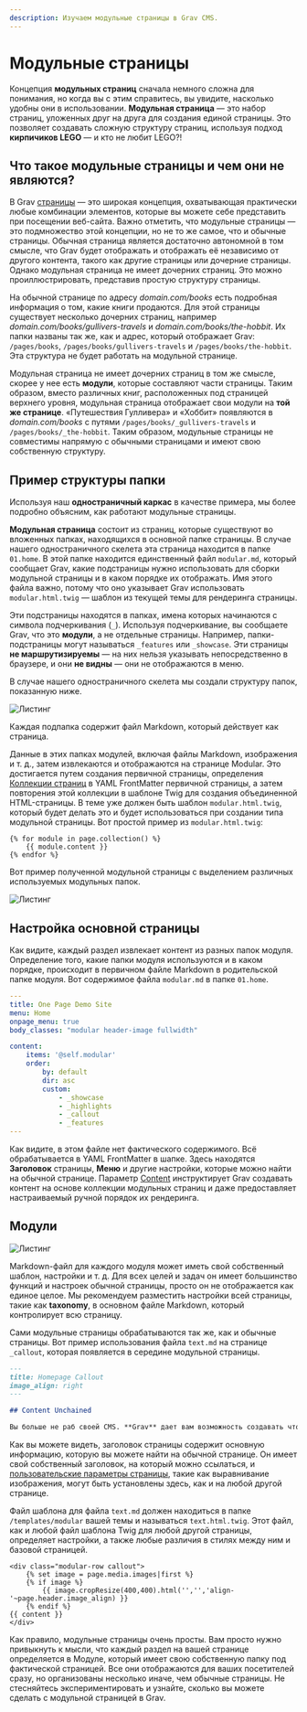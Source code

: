 ```yaml
---
description: Изучаем модульные страницы в Grav CMS.
---
```


# Модульные страницы

Концепция **модульных страниц** сначала немного сложна для понимания, но когда вы с этим справитесь, вы увидите, насколько удобны они в использовании. **Модульная страница** — это набор страниц, уложенных друг на друга для создания единой страницы. Это позволяет создавать сложную структуру страниц, используя подход **кирпичиков LEGO** — и кто не любит LEGO?!

## Что такое модульные страницы и чем они не являются?

В Grav [страницы](../content-pages) — это широкая концепция, охватывающая практически любые комбинации элементов, которые вы можете себе представить при посещении веб-сайта. Важно отметить, что модульные страницы — это подмножество этой концепции, но не то же самое, что и обычные страницы. Обычная страница является достаточно автономной в том смысле, что Grav будет отображать и отображать её независимо от другого контента, такого как другие страницы или дочерние страницы. Однако модульная страница не имеет дочерних страниц. Это можно проиллюстрировать, представив простую структуру страницы.

На обычной странице по адресу _domain.com/books_ есть подробная информация о том, какие книги продаются. Для этой страницы существует несколько дочерних страниц, например _domain.com/books/gullivers-travels_ и _domain.com/books/the-hobbit_. Их папки названы так же, как и адрес, который отображает Grav: `/pages/books`, `/pages/books/gullivers-travels` и `/pages/books/the-hobbit`. Эта структура не будет работать на модульной странице.

Модульная страница не имеет дочерних страниц в том же смысле, скорее у нее есть **модули**, которые составляют части страницы. Таким образом, вместо различных книг, расположенных под страницей верхнего уровня, модульная страница отображает свои модули на **той же странице**. «Путешествия Гулливера» и «Хоббит» появляются в _domain.com/books_ с путями `/pages/books/_gullivers-travels` и `/pages/books/_the-hobbit`. Таким образом, модульные страницы не совместимы напрямую с обычными страницами и имеют свою собственную структуру.

## Пример структуры папки

Используя наш **одностраничный каркас** в качестве примера, мы более подробно объясним, как работают модульные страницы.

**Модульная страница** состоит из страниц, которые существуют во вложенных папках, находящихся в основной папке страницы. В случае нашего одностраничного скелета эта страница находится в папке `01.home`. В этой папке находится единственный файл `modular.md`, который сообщает Grav, какие подстраницы нужно использовать для сборки модульной страницы и в каком порядке их отображать. Имя этого файла важно, потому что оно указывает Grav использовать `modular.html.twig` — шаблон из текущей темы для рендеринга страницы.

Эти подстраницы находятся в папках, имена которых начинаются с символа подчеркивания (`_`). Используя подчеркивание, вы сообщаете Grav, что это **модули**, а не отдельные страницы. Например, папки-подстраницы могут называться `_features` или `_showcase`. Эти страницы **не маршрутизируемы** — на них нельзя указывать непосредственно в браузере, и они **не видны** — они не отображаются в меню.

В случае нашего одностраничного скелета мы создали структуру папок, показанную ниже.

![Листинг](modular-explainer-2.jpg?classes=shadow)

Каждая подпапка содержит файл Markdown, который действует как страница.

Данные в этих папках модулей, включая файлы Markdown, изображения и т. д., затем извлекаются и отображаются на странице Modular. Это достигается путем создания первичной страницы, определения [Коллекции страниц](../collections) в YAML FrontMatter первичной страницы, а затем повторения этой коллекции в шаблоне Twig для создания объединенной HTML-страницы. В теме уже должен быть шаблон `modular.html.twig`, который будет делать это и будет использоваться при создании типа модульной страницы. Вот простой пример из `modular.html.twig`:


```twig
{% for module in page.collection() %}
    {{ module.content }}
{% endfor %}
```


Вот пример полученной модульной страницы с выделением различных используемых модульных папок.

![Листинг](modular-explainer-1.jpg?classes=shadow)

## Настройка основной страницы

Как видите, каждый раздел извлекает контент из разных папок модуля. Определение того, какие папки модуля используются и в каком порядке, происходит в первичном файле Markdown в родительской папке модуля. Вот содержимое файла `modular.md` в папке `01.home`.

```yaml
---
title: One Page Demo Site
menu: Home
onpage_menu: true
body_classes: "modular header-image fullwidth"

content:
    items: '@self.modular'
    order:
        by: default
        dir: asc
        custom:
            - _showcase
            - _highlights
            - _callout
            - _features
---
```

Как видите, в этом файле нет фактического содержимого. Всё обрабатывается в YAML FrontMatter в шапке. Здесь находятся **Заголовок** страницы, **Меню** и другие настройки, которые можно найти на обычной странице. Параметр [Content](../collections/#varianty-sortirovki) инструктирует Grav создавать контент на основе коллекции модульных страниц и даже предоставляет настраиваемый ручной порядок их рендеринга.

## Модули

![Листинг](modular-explainer-3.jpg?classes=shadow)

Markdown-файл для каждого модуля может иметь свой собственный шаблон, настройки и т. д. Для всех целей и задач он имеет большинство функций и настроек обычной страницы, просто он не отображается как единое целое. Мы рекомендуем разместить настройки всей страницы, такие как **taxonomy**, в основном файле Markdown, который контролирует всю страницу.

Сами модульные страницы обрабатываются так же, как и обычные страницы. Вот пример использования файла `text.md` на странице `_callout`, которая появляется в середине модульной страницы.

```markdown
---
title: Homepage Callout
image_align: right
---

## Content Unchained

Вы больше не раб своей CMS. **Grav** дает вам возможность создавать что угодно: [простой одностраничный сайт](#), [красивый блог](#), мощный и многофункциональный [сайт продукта](#) или почти все, что вы можете придумать!
```

Как вы можете видеть, заголовок страницы содержит основную информацию, которую вы можете найти на обычной странице. Он имеет свой собственный заголовок, на который можно ссылаться, и [пользовательские параметры страницы](../headers/#polzovatelskie-zagolovki), такие как выравнивание изображения, могут быть установлены здесь, как и на любой другой странице.

Файл шаблона для файла `text.md` должен находиться в папке `/templates/modular` вашей темы и называться `text.html.twig`. Этот файл, как и любой файл шаблона Twig для любой другой страницы, определяет настройки, а также любые различия в стилях между ним и базовой страницей.


```twig
<div class="modular-row callout">
    {% set image = page.media.images|first %}
    {% if image %}
        {{ image.cropResize(400,400).html('','','align-'~page.header.image_align) }}
    {% endif %}
{{ content }}
</div>
```

Как правило, модульные страницы очень просты. Вам просто нужно привыкнуть к мысли, что каждый раздел на вашей странице определяется в Модуле, который имеет свою собственную папку под фактической страницей. Все они отображаются для ваших посетителей сразу, но организованы несколько иначе, чем обычные страницы. Не стесняйтесь экспериментировать и узнайте, сколько вы можете сделать с модульной страницей в Grav.
